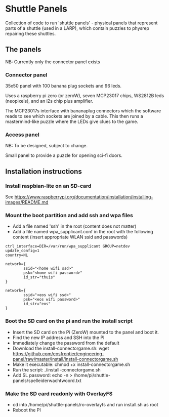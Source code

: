# Shuttle Panels

Collection of code to run 'shuttle panels' - physical panels that represent parts of a shuttle (used in a LARP), which contain puzzles to physrep repairing these shuttles.

## The panels

NB: Currently only the connector panel exists

### Connector panel

35x50 panel with 100 banana plug sockets and 96 leds.

Uses a raspberry pi zero (or zeroW), seven MCP23017 chips, WS2812B leds (neopixels), and an i2s chip plus amplifier.

The MCP23017s interface with bananaplug connectors which the software reads to see which sockets are joined by a cable.  This then runs a mastermind-like puzzle where the LEDs give clues to the game.

### Access panel

NB: To be designed, subject to change.

Small panel to provide a puzzle for opening sci-fi doors.

## Installation instructions

### Install raspbian-lite on an SD-card

See https://www.raspberrypi.org/documentation/installation/installing-images/README.md

### Mount the boot partition and add ssh and wpa files

* Add a file named 'ssh' in the root (content does not matter)
* Add a file named wpa_supplicant.conf in the root with the following content (insert appropriate WLAN ssid and passwords)
```
ctrl_interface=DIR=/var/run/wpa_supplicant GROUP=netdev
update_config=1
country=NL

network={
        ssid="<home wifi ssd>"
        psk="<home wifi password>"
        id_str="thuis"
}

network={
        ssid="<eos wifi ssd>"
        psk="<eos wifi password>"
        id_str="eos"
}
```

### Boot the SD card on the pi and run the install script

* Insert the SD card on the Pi (ZeroW) mounted to the panel and boot it.
* Find the new IP address and SSH into the PI
* Immediately change the password from the default
* Download the install-connectorgame.sh: wget https://github.com/eosfrontier/engineering-panel/raw/master/install/install-connectorgame.sh
* Make it executable: chmod +x install-connectorgame.sh
* Run the script: ./install-connectorgame.sh
* Add SL password: echo -n <spelleider-wachtwoord> > /home/pi/shuttle-panels/spelleiderwachtwoord.txt

### Make the SD card readonly with OverlayFS

* cd into /home/pi/shuttle-panels/ro-overlayfs and run install.sh as root
* Reboot the PI
